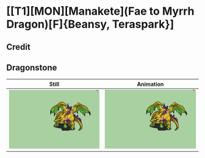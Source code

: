# [\[T1\]\[MON\]\[Manakete\]\(Fae to Myrrh Dragon\)\[F\]{Beansy, Teraspark}]

## Credit


	
## Dragonstone

| Still | Animation |
| :---: | :-------: |
| ![Dragonstone still](./Dragonstone_000.png) | ![Dragonstone animation](./Dragonstone.gif) |
